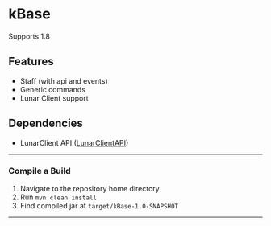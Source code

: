 # kBase
Supports 1.8

## Features
- Staff (with api and events)
- Generic commands
- Lunar Client support

## Dependencies
- LunarClient API ([LunarClientAPI](https://github.com/TewPingz/LunarClientAPI))

---
### Compile a Build
1. Navigate to the repository home directory
2. Run ``mvn clean install``
3. Find compiled jar at ``target/kBase-1.0-SNAPSHOT``
---